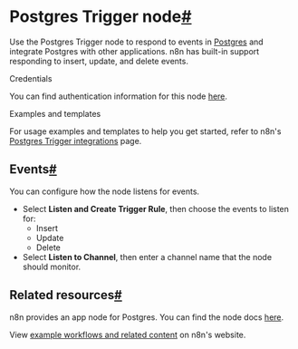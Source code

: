 [](https://github.com/n8n-io/n8n-docs/edit/main/docs/integrations/builtin/trigger-nodes/n8n-nodes-base.postgrestrigger.md "Edit this page")

# Postgres Trigger node[#](#postgres-trigger-node "Permanent link")

Use the Postgres Trigger node to respond to events in [Postgres](https://www.postgresql.org/) and integrate Postgres with other applications. n8n has built-in support responding to insert, update, and delete events.

Credentials

You can find authentication information for this node [here](../../credentials/postgres/).

Examples and templates

For usage examples and templates to help you get started, refer to n8n's [Postgres Trigger integrations](https://n8n.io/integrations/postgres-trigger/) page.

## Events[#](#events "Permanent link")

You can configure how the node listens for events.

*   Select **Listen and Create Trigger Rule**, then choose the events to listen for:
    *   Insert
    *   Update
    *   Delete
*   Select **Listen to Channel**, then enter a channel name that the node should monitor.

## Related resources[#](#related-resources "Permanent link")

n8n provides an app node for Postgres. You can find the node docs [here](../../app-nodes/n8n-nodes-base.postgres/).

View [example workflows and related content](https://n8n.io/integrations/postgres-trigger/) on n8n's website.